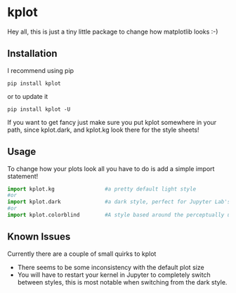 # kplot
Hey all, this is just a tiny little package to change how matplotlib looks :-)

## Installation
I recommend using pip
```Unix
pip install kplot
```
or to update it
```Unix
pip install kplot -U
```
If you want to get fancy just make sure you put kplot somewhere in your path, since kplot.dark, and kplot.kg look there for the style sheets!

## Usage
To change how your plots look all you have to do is add a simple import statement!
```Python
import kplot.kg                #a pretty default light style
#or
import kplot.dark              #a dark style, perfect for Jupyter Lab's dark theme!
#or
import kplot.colorblind        #A style based around the perceptually uniform color map 'magma'
```

## Known Issues
Currently there are a couple of small quirks to kplot
  * There seems to be some inconsistency with the default plot size
  * You will have to restart your kernel in Jupyter to completely switch between styles, this is most notable when switching from the dark style.
